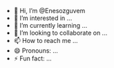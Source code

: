 - 👋 Hi, I’m @Enesozguvem
- 👀 I’m interested in ...
- 🌱 I’m currently learning ...
- 💞️ I’m looking to collaborate on ...
- 📫 How to reach me ...
- 😄 Pronouns: ...
- ⚡ Fun fact: ...

<!---
Enesozguvem/Enesozguvem is a ✨ special ✨ repository because its `README.md` (this file) appears on your GitHub profile.
You can click the Preview link to take a look at your changes.
--->

